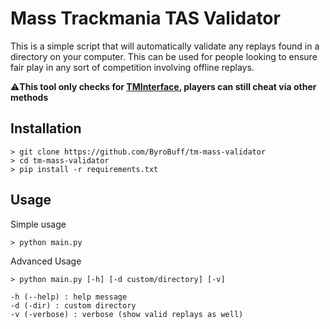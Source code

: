 # Mass Trackmania TAS Validator
This is a simple script that will automatically validate any replays found in a directory on your computer. This can be used for people looking to ensure fair play in any sort of competition involving offline replays.

⚠**This tool only checks for [TMInterface](https://donadigo.com/tminterface/), players can still cheat via other methods**

## Installation
```shell
> git clone https://github.com/ByroBuff/tm-mass-validator
> cd tm-mass-validator
> pip install -r requirements.txt
```

## Usage
Simple usage
```shell
> python main.py
```
Advanced Usage
```shell
> python main.py [-h] [-d custom/directory] [-v]

-h (--help) : help message
-d (-dir) : custom directory
-v (-verbose) : verbose (show valid replays as well)
```
